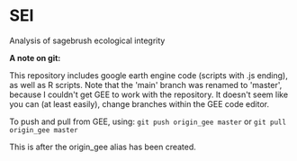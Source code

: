 # SEI
Analysis of sagebrush ecological integrity 

**A note on git:**

This repository includes google earth engine code (scripts with .js ending),
as well as R scripts. Note that the 'main' branch was renamed to 'master',
because I couldn't get GEE to work with the repository. It doesn't seem like
you can (at least easily), change branches within the GEE code editor. 

To push and pull from GEE, using:
`git push origin_gee master`
or
`git pull origin_gee master`

This is after the origin_gee alias has been created. 